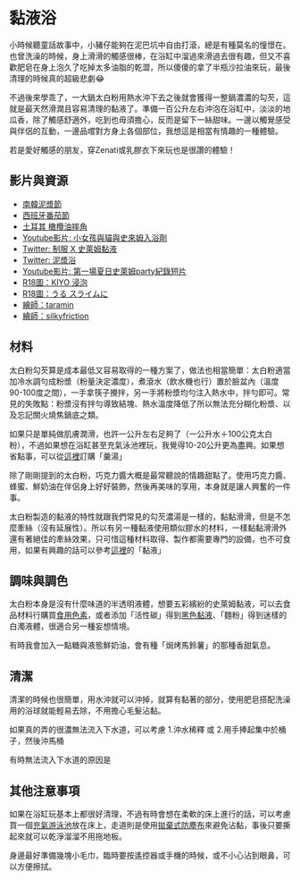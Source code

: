 黏液浴
=====
小時候聽童話故事中，小豬仔能夠在泥巴坑中自由打滾，總是有種莫名的憧憬在。也曾洗澡的時候，身上滑滑的觸感很棒，在浴缸中溜過來滑過去很有趣，但又不喜歡肥皂在身上泡久了吃掉太多油脂的乾澀，所以傻傻的拿了半瓶沙拉油來玩，最後清理的時候真的超級悲劇😂

不過後來學乖了，一大鍋太白粉用熱水沖下去之後就會獲得一整鍋濃濃的勾芡，這就是最天然滑潤且容易清理的黏液了。準備一百公升左右沖泡在浴缸中，淡淡的地瓜香，除了觸感舒適外，吃到也毋須擔心，反而是留下一絲甜味。一邊以觸覺感受與伴侶的互動，一邊品嚐對方身上各個部位，我想這是相當有情趣的一種體驗。

若是愛好觸感的朋友，穿Zenati或乳膠衣下來玩也是很讚的體驗！

## 影片與資源

- [南韓泥漿節](https://dq.yam.com/post.php?id=915)
- [西班牙番茄節](https://www.tripresso.com/blog/2018/08/西班牙番茄節/)
- [土耳其 橄欖油摔角](http://tkturkey.com/土耳其老祖先運動油脂摔跤上/)
- [Youtube影片: 小女孩與貓與史來姆入浴劑](https://youtu.be/P-XfCbVVjKE?t=337)
- [Twitter: 制服 X 史萊姆黏液](https://twitter.com/yurise_x/status/1259135451522162689)
- [Twitter: 泥漿浴](https://twitter.com/wamlanta/status/1261765089201459202)
- [Youtube影片: 第一場夏日史萊姆party紀錄短片](https://www.youtube.com/watch?v=zoqEFGsIGpk)
- [R18圖：KIYO 浸泡](https://www.pixiv.net/artworks/77613287)
- [R18圖：うる スライムに](https://www.pixiv.net/artworks/78694060)
- [繪師：taramin](https://www.pixiv.net/users/1186456)
- [繪師：silkyfriction](https://www.pixiv.net/users/4372252)

## 材料

太白粉勾芡算是成本最低又容易取得的一種方案了，做法也相當簡單：太白粉適當加冷水調勻成粉漿（粉量決定濃度），煮滾水（飲水機也行）置於臉盆內（溫度90-100度之間），一手拿筷子攪拌，另一手將粉漿均勻注入熱水中，拌勻即可。常見的失敗點：粉漿沒有拌勻導致結塊、熱水溫度降低了所以無法充分糊化粉漿、以及忘記關火燒焦鍋底之類。

如果只是單純做肌膚潤滑，也許一公升左右足夠了（一公升水＋100公克太白粉），不過如果想在浴缸甚至充氣泳池裡玩，我覺得10-20公升更為盡興。如果想省點事，可以從[這裡](http://stickysli.me/index.html#order)訂購「羹湯」

除了剛剛提到的太白粉，巧克力醬大概是最常聽說的情趣甜點了。使用巧克力醬、蜂蜜、鮮奶油在伴侶身上好好裝飾，然後再美味的享用，本身就是讓人興奮的一件事。

太白粉製造的黏液的特性就跟我們常見的勾芡濃湯是一樣的，黏黏滑滑，但是不怎麼牽絲（沒有延展性）。所以有另一種黏液使用類似膠水的材料，一樣黏黏滑滑外還有著絕佳的牽絲效果，只可惜這種材料取得、製作都需要專門的設備，也不可食用，如果有興趣的話可以參考[這裡](http://stickysli.me/index.html#order)的「黏液」

## 調味與調色

太白粉本身是沒有什麼味道的半透明液體，想要五彩繽紛的史萊姆黏液，可以去食品材料行購買[食用色素](http://stickysli.me/index.html#order)，或者添加「活性碳」得到[黑色黏液](https://www.google.com/search?q=changed&source=lnms&tbm=isch&sa=X)、「麵粉」得到迷樣的白濁液體，很適合另一種妄想情境。

有時我會加入一點糖與液態鮮奶油，會有種「焗烤馬鈴薯」的那種香甜氣息。

## 清潔

清潔的時候也很簡單，用水沖就可以沖掉，就算有黏著的部分，使用肥皂搭配洗澡用的浴球就能輕易去除，不用擔心毛髮沾黏。

如果真的弄的很濃無法流入下水道，可以考慮 1.沖水稀釋 或 2.用手捧起集中於桶子，然後沖馬桶

有時無法流入下水道的原因是

## 其他注意事項

如果在浴缸玩基本上都很好清理，不過有時會想在柔軟的床上進行的話，可以考慮買一個[充氣游泳池](http://stickysli.me/index.html#order)放在床上，走道則是使用[拋棄式防塵布](http://stickysli.me/index.html#order)來避免沾黏，事後只要撕起來就可以乾淨溜溜不用拖地板。

身邊最好準備幾塊小毛巾，臨時要按遙控器或手機的時候，或不小心沾到眼鼻，可以方便擦拭。